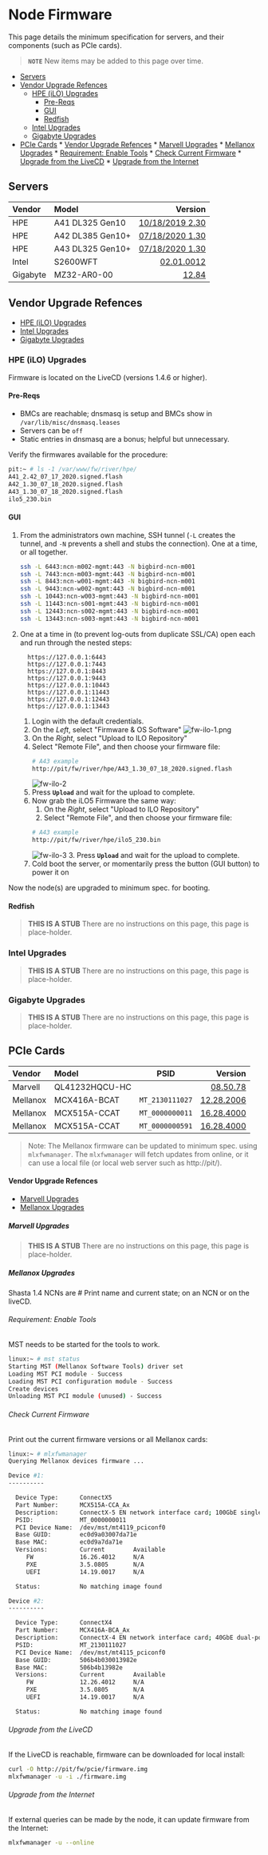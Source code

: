 # Node Firmware

This page details the minimum specification for servers, and their components (such as PCIe cards).

> **`NOTE`** New items may be added to this page over time.

* [Servers](#servers)
* [Vendor Upgrade Refences](#vendor-upgrade-refences)
    * [HPE (iLO) Upgrades](#hpe-(ilo)-upgrades)
        * [Pre-Reqs](#pre-reqs)
        * [GUI](#gui)
        * [Redfish](#redfish)
    * [Intel Upgrades](#intel-upgrades)
    * [Gigabyte Upgrades](#gigabyte-upgrades)
* [PCIe Cards](#pcie-cards)
        * [Vendor Upgrade Refences](#vendor-upgrade-refences)
            * [Marvell Upgrades](#marvell-upgrades)
            * [Mellanox Upgrades](#mellanox-upgrades)
                * [Requirement: Enable Tools](#requirement:-enable-tools)
                * [Check Current Firmware](#check-current-firmware)
                * [Upgrade from the LiveCD](#upgrade-from-the-livecd)
                * [Upgrade from the Internet](#upgrade-from-the-internet)

<a name="servers"></a>
## Servers

| Vendor | Model | Version |
| :--- | :--- | ---: |
| HPE | A41 DL325 Gen10 | [10/18/2019 2.30][1] | 
| HPE | A42 DL385 Gen10+ | [07/18/2020 1.30][2] | 
| HPE | A43 DL325 Gen10+ | [07/18/2020 1.30][2] | 
| Intel | S2600WFT | [02.01.0012][3] |
| Gigabyte | MZ32-AR0-00 | [12.84][4] |

[1]: https://support.hpe.com/hpsc/swd/public/detail?swItemId=MTX-ba30df44427f4e099b2f652829
[2]: https://downloadcenter.intel.com/download/29753/Intel-Server-Board-S2600WF-Family-BIOS-and-Firmware-Update-Package-for-UEFI
[3]: https://support.hpe.com/hpsc/swd/public/detail?swItemId=MTX_5ed1b5a914b844caab3780d293
[4]: https://pubs.cray.com/bundle/Gigabyte_Node_Firmware_Update_Guide_S-8010/page/About_the_Gigabyte_Node_Firmware_Update_Guide.html

<a name="vendor-upgrade-refences"></a>
## Vendor Upgrade Refences

- [HPE (iLO) Upgrades](#marvell-upgrades)
- [Intel Upgrades](#mellanox-upgrades)
- [Gigabyte Upgrades](#mellanox-upgrades)


<a name="hpe-(ilo)-upgrades"></a>
### HPE (iLO) Upgrades

Firmware is located on the LiveCD (versions 1.4.6 or higher).

<a name="pre-reqs"></a>
#### Pre-Reqs

- BMCs are reachable; dnsmasq is setup and BMCs show in `/var/lib/misc/dnsmasq.leases`
- Servers can be `off`
- Static entries in dnsmasq are a bonus; helpful but unnecessary.

Verify the firmwares available for the procedure:
```bash
pit:~ # ls -1 /var/www/fw/river/hpe/
A41_2.42_07_17_2020.signed.flash
A42_1.30_07_18_2020.signed.flash
A43_1.30_07_18_2020.signed.flash
ilo5_230.bin
```

<a name="gui"></a>
#### GUI

1. From the administrators own machine, SSH tunnel (`-L` creates the tunnel, and `-N` prevents a shell and stubs the connection). One at a time, or all together.
    ```bash
    ssh -L 6443:ncn-m002-mgmt:443 -N bigbird-ncn-m001
    ssh -L 7443:ncn-m003-mgmt:443 -N bigbird-ncn-m001
    ssh -L 8443:ncn-w001-mgmt:443 -N bigbird-ncn-m001
    ssh -L 9443:ncn-w002-mgmt:443 -N bigbird-ncn-m001
    ssh -L 10443:ncn-w003-mgmt:443 -N bigbird-ncn-m001
    ssh -L 11443:ncn-s001-mgmt:443 -N bigbird-ncn-m001
    ssh -L 12443:ncn-s002-mgmt:443 -N bigbird-ncn-m001
    ssh -L 13443:ncn-s003-mgmt:443 -N bigbird-ncn-m001
    ```
2. One at a time in (to prevent log-outs from duplicate SSL/CA) open each and run through the nested steps:

         https://127.0.0.1:6443
         https://127.0.0.1:7443
         https://127.0.0.1:8443
         https://127.0.0.1:9443
         https://127.0.0.1:10443
         https://127.0.0.1:11443
         https://127.0.0.1:12443
         https://127.0.0.1:13443

      1. Login with the default credentials.
      2. On the _Left_, select "Firmware & OS Software"  ![fw-ilo-1.png](img/fw-ilo-1.png)
      3. On the _Right_, select "Upload to ILO Repository"
      4. Select "Remote File", and then choose your firmware file:
         ```bash
         # A43 example
         http://pit/fw/river/hpe/A43_1.30_07_18_2020.signed.flash
         ```
         ![fw-ilo-2](img/fw-ilo-2.png)
      5. Press **`Upload`** and wait for the upload to complete.
      6. Now grab the iLO5 Firmware the same way:
         1. On the _Right_, select "Upload to ILO Repository"
         2. Select "Remote File", and then choose your firmware file:
         ```bash
         # A43 example
         http://pit/fw/river/hpe/ilo5_230.bin
         ```
         ![fw-ilo-3](img/fw-ilo-3.png)
         3. Press **`Upload`** and wait for the upload to complete.
      7. Cold boot the server, or momentarily press the button (GUI button) to power it on

Now the node(s) are upgraded to minimum spec. for booting.

<a name="redfish"></a>
#### Redfish

> **THIS IS A STUB** There are no instructions on this page, this page is place-holder.

<a name="intel-upgrades"></a>
### Intel Upgrades

> **THIS IS A STUB** There are no instructions on this page, this page is place-holder.

<a name="gigabyte-upgrades"></a>
### Gigabyte Upgrades

> **THIS IS A STUB** There are no instructions on this page, this page is place-holder.

<a name="pcie-cards"></a>
## PCIe Cards

| Vendor | Model | PSID | Version |
| :--- | :--- | --- | ---: |
| Marvell | QL41232HQCU-HC | | [08.50.78][5] | 
| Mellanox | MCX416A-BCAT | `MT_2130111027` | [12.28.2006][8] |
| Mellanox | MCX515A-CCAT | `MT_0000000011` | [16.28.4000][6] |
| Mellanox | MCX515A-CCAT | `MT_0000000591` | [16.28.4000][7] |

> Note: The Mellanox firmware can be updated to minimum spec. using `mlxfwmanager`. The `mlxfwmanager` will fetch updates from online, or it can use a local file (or local web server such as http://pit/).


<a name="vendor-upgrade-refences"></a>
#### Vendor Upgrade Refences

- [Marvell Upgrades](#marvell-upgrades)
- [Mellanox Upgrades](#mellanox-upgrades)

<a name="marvell-upgrades"></a>
##### Marvell Upgrades

> **THIS IS A STUB** There are no instructions on this page, this page is place-holder.

<a name="mellanox-upgrades"></a>
##### Mellanox Upgrades

Shasta 1.4 NCNs are # Print name and current state; on an NCN or on the liveCD.

<a name="requirement:-enable-tools"></a>
###### Requirement: Enable Tools

MST needs to be started for the tools to work.

```bash
linux:~ # mst status
Starting MST (Mellanox Software Tools) driver set
Loading MST PCI module - Success
Loading MST PCI configuration module - Success
Create devices
Unloading MST PCI module (unused) - Success
```

<a name="check-current-firmware"></a>
###### Check Current Firmware

Print out the current firmware versions or all Mellanox cards:

```bash
linux:~ # mlxfwmanager
Querying Mellanox devices firmware ...

Device #1:
----------

  Device Type:      ConnectX5
  Part Number:      MCX515A-CCA_Ax
  Description:      ConnectX-5 EN network interface card; 100GbE single-port QSFP28; PCIe3.0 x16; tall bracket; ROHS R6
  PSID:             MT_0000000011
  PCI Device Name:  /dev/mst/mt4119_pciconf0
  Base GUID:        ec0d9a03007da71e
  Base MAC:         ec0d9a7da71e
  Versions:         Current        Available
     FW             16.26.4012     N/A
     PXE            3.5.0805       N/A
     UEFI           14.19.0017     N/A

  Status:           No matching image found

Device #2:
----------

  Device Type:      ConnectX4
  Part Number:      MCX416A-BCA_Ax
  Description:      ConnectX-4 EN network interface card; 40GbE dual-port QSFP28; PCIe3.0 x16; ROHS R6
  PSID:             MT_2130111027
  PCI Device Name:  /dev/mst/mt4115_pciconf0
  Base GUID:        506b4b030013982e
  Base MAC:         506b4b13982e
  Versions:         Current        Available
     FW             12.26.4012     N/A
     PXE            3.5.0805       N/A
     UEFI           14.19.0017     N/A

  Status:           No matching image found

```

<a name="upgrade-from-the-livecd"></a>
###### Upgrade from the LiveCD

If the LiveCD is reachable, firmware can be downloaded for local install:

```bash
curl -O http://pit/fw/pcie/firmware.img
mlxfwmanager -u -i ./firmware.img
```

<a name="upgrade-from-the-internet"></a>
###### Upgrade from the Internet

If external queries can be made by the node, it can update firmware from the Internet:

```bash
mlxfwmanager -u --online
```

[5]: https://www.marvell.com/products/hpe/hpe-industry-standard-adapters.html
[6]: http://15.213.147.156/HPC_Fabric/Mellanox/Mellanox%20HDR/ConnectX-6%20EN%20network%20interface%20card%20100GbE%20single-port%20QSFP28%20MCX515A-CCAT%20(Cray%20E1000)/
[7]: http://15.213.147.156/HPC_Fabric/Mellanox/Mellanox%20EDR/HPE%20Ethernet%20100Gb%201-port%20QSFP28%20MCX515A-CCAT%20PCIe3%20x16%20Adapter%20P313246-H21%20(Oku)/16.28.4000%20GA/
[8]: https://www.mellanox.com/support/firmware/connectx4en
